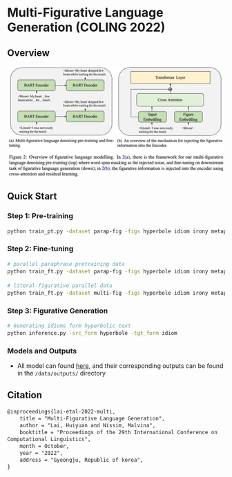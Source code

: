 # Multi-Figurative Language Generation (COLING 2022) 

## Overview

![](./figs/overview.png)

## Quick Start
### Step 1: Pre-training
```bash
python train_pt.py -dataset parap-fig -figs hyperbole idiom irony metaphor simile
```

### Step 2: Fine-tuning
```bash
# parallel paraphrase pretraining data
python train_ft.py -dataset parap-fig -figs hyperbole idiom irony metaphor simile

# literal-figurative parallel data
python train_ft.py -dataset multi-fig -figs hyperbole idiom irony metaphor simile
```

### Step 3: Figurative Generation
```bash
# Generating idioms form hyperbolic text
python inference.py -src_form hyperbole -tgt_form idiom
```

### Models and Outputs
- All model can found [here](https://drive.google.com/drive/folders/1s8Q_IBzmvcVlDp_Zaln3YX3npq_Vrsia?usp=sharing), and their corresponding outputs can be found in the `/data/outputs/` directory

## Citation
```
@inproceedings{lai-etal-2022-multi,
    title = "Multi-Figurative Language Generation",
    author = "Lai, Huiyuan and Nissim, Malvina",
    booktitle = "Proceedings of the 29th International Conference on Computational Linguistics",
    month = October,
    year = "2022",
    address = "Gyeongju, Republic of korea",
}
```
